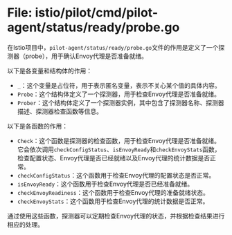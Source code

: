 # File: istio/pilot/cmd/pilot-agent/status/ready/probe.go

在Istio项目中，`pilot-agent/status/ready/probe.go`文件的作用是定义了一个探测器（probe），用于确认Envoy代理是否准备就绪。

以下是各变量和结构体的作用：

- `_`：这个变量是占位符，用于表示匿名变量，表示不关心某个值的具体内容。
- `Probe`：这个结构体定义了一个探测器，用于检查Envoy代理是否准备就绪。
- `Prober`：这个结构体定义了一个探测器实例，其中包含了探测器名称、探测器描述、探测器检查函数等信息。

以下是各函数的作用：

- `Check`：这个函数是探测器的检查函数，用于检查Envoy代理是否准备就绪。它会依次调用`checkConfigStatus`、`isEnvoyReady`和`checkEnvoyStats`函数，检查配置状态、Envoy代理是否已经就绪以及Envoy代理的统计数据是否正常。
- `checkConfigStatus`：这个函数用于检查Envoy代理的配置状态是否正常。
- `isEnvoyReady`：这个函数用于检查Envoy代理是否已经准备就绪。
- `checkEnvoyReadiness`：这个函数用于检查Envoy代理的准备就绪状态。
- `checkEnvoyStats`：这个函数用于检查Envoy代理的统计数据是否正常。

通过使用这些函数，探测器可以定期检查Envoy代理的状态，并根据检查结果进行相应的处理。

